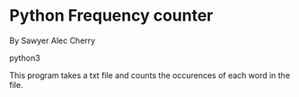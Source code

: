 # Python Frequency counter
By Sawyer Alec Cherry

python3

This program takes a txt file and counts the occurences of each word in the file. 